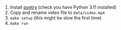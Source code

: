 1) Install [poetry](https://python-poetry.org/docs/#installing-with-pipx) (check you have Python 3.11 installed)
2) Copy and rename video file to `data/video.mp4`
3) `make setup` (this might be slow the first time)
4) `make run`
